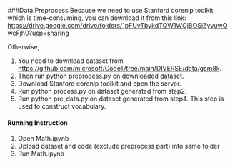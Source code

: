 ###Data Preprocess
Because we need to use Stanford corenlp toolkit, which is time-consuming, you can download it from this link: https://drive.google.com/drive/folders/1pFUvTbykdTQW1WOjBOSiZyyuwQwcFjh0?usp=sharing

Otherwise, 
1. You need to download dataset from https://github.com/microsoft/CodeT/tree/main/DIVERSE/data/gsm8k. 
2. Then run python preprocess.py on downloaded dataset.
3. Download Stanford corenlp toolkit and open the server.
4. Run python process.py on dataset generated from step2.
5. Run python pre_data.py on dataset generated from step4. This step is used to construct vocabulary.

#### Running Instruction
1. Open Math.ipynb
2. Upload dataset and code (exclude preprocess part) into same folder
3. Run Math.ipynb
